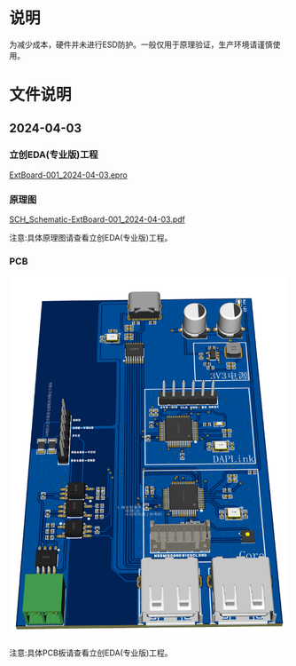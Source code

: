 # 说明

为减少成本，硬件并未进行ESD防护。一般仅用于原理验证，生产环境请谨慎使用。

# 文件说明

## 2024-04-03

### 立创EDA(专业版)工程

[ExtBoard-001_2024-04-03.epro](ExtBoard-001_2024-04-03.epro)

### 原理图

[SCH_Schematic-ExtBoard-001_2024-04-03.pdf](SCH_Schematic-ExtBoard-001_2024-04-03.pdf)

注意:具体原理图请查看立创EDA(专业版)工程。

### PCB

![PCB-ExtBoard-001_2024-04-03](PCB-ExtBoard-001_2024-04-03.png)

注意:具体PCB板请查看立创EDA(专业版)工程。
